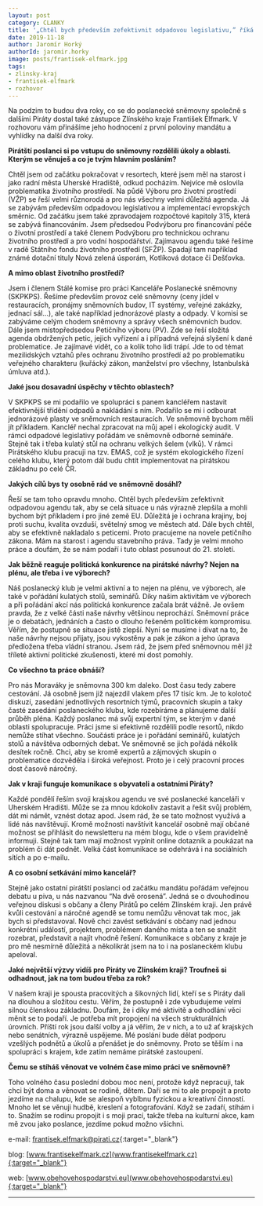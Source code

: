 ```yaml
---
layout: post
category: CLANKY
title: '„Chtěl bych především zefektivnit odpadovou legislativu,” říká pirátský poslanec František Elfmark'
date: 2019-11-18
author: Jaromír Horký
authorId: jaromir.horky
image: posts/frantisek-elfmark.jpg   
tags: 
- zlinsky-kraj
- frantisek-elfmark
- rozhovor
---
```


Na podzim to budou dva roky, co se do poslanecké sněmovny společně s dalšími Piráty dostal také zástupce Zlínského kraje František Elfmark. V rozhovoru vám přinášíme jeho hodnocení z první poloviny mandátu a vyhlídky na další dva roky.

**Pirátští poslanci si po vstupu do sněmovny rozdělili úkoly a oblasti. Kterým se věnuješ a co je tvým hlavním posláním?**

Chtěl jsem od začátku pokračovat v resortech, které jsem měl na starost i jako radní města Uherské Hradiště, odkud pocházím. Nejvíce mě oslovila problematika životního prostředí. Na půdě Výboru pro životní prostředí (VŽP) se řeší velmi různorodá a pro nás všechny velmi důležitá agenda. Já se zabývám především odpadovou legislativou a implementací evropských směrnic. Od začátku jsem také zpravodajem rozpočtové kapitoly 315, která se zabývá financováním. Jsem předsedou Podvýboru pro financování péče o životní prostředí a také členem Podvýboru pro technickou ochranu životního prostředí a pro vodní hospodářství. Zajímavou agendu také řešíme v radě Státního fondu životního prostředí (SFŽP). Spadají tam například známé dotační tituly Nová zelená úsporám, Kotlíková dotace či Dešťovka.

**A mimo oblast životního prostředí?**

Jsem i členem Stálé komise pro práci Kanceláře Poslanecké sněmovny (SKPKPS). Řešíme především provoz celé sněmovny (ceny jídel v restauracích, pronájmy sněmovních budov, IT systémy, veřejné zakázky, jednací sál...), ale také například jednorázové plasty a odpady. V komisi se zabýváme celým chodem sněmovny a správy všech sněmovních budov. Dále jsem místopředsedou Petičního výboru (PV). Zde se řeší složitá agenda obdržených petic, jejich vyřízení a i případná veřejná slyšení k dané problematice. Je zajímavé vidět, co a kolik toho lidi trápí. Jde to od témat mezilidských vztahů přes ochranu životního prostředí až po problematiku veřejného charakteru (kuřácký zákon, manželství pro všechny, Istanbulská úmluva atd.).

**Jaké jsou dosavadní úspěchy v těchto oblastech?**

V SKPKPS se mi podařilo ve spolupráci s panem kancléřem nastavit efektivnější třídění odpadů a nakládání s ním. Podařilo se mi i odbourat jednorázové plasty ve sněmovních restauracích. Ve sněmovně bychom měli jít příkladem. Kancléř nechal zpracovat na můj apel i ekologický audit. V rámci odpadové legislativy pořádám ve sněmovně odborné semináře. Stejně tak i třeba kulatý stůl na ochranu velkých šelem (vlků). V rámci Pirátského klubu pracuji na tzv. EMAS, což je systém ekologického řízení celého klubu, který potom dál budu chtít implementovat na pirátskou základnu po celé ČR.

**Jakých cílů bys ty osobně rád ve sněmovně dosáhl?**

Řeší se tam toho opravdu mnoho. Chtěl bych především zefektivnit odpadovou agendu tak, aby se celá situace u nás výrazně zlepšila a mohli bychom být příkladem i pro jiné země EU. Důležitá je i ochrana krajiny, boj proti suchu, kvalita ovzduší, světelný smog ve městech atd. Dále bych chtěl, aby se efektivně nakladalo s peticemi. Proto pracujeme na novele petičního zákona. Mám na starost i agendu stavebního práva. Tady je velmi mnoho práce a doufám, že se nám podaří i tuto oblast posunout do 21. století.

**Jak běžně reaguje politická konkurence na pirátské návrhy? Nejen na plénu, ale třeba i ve výborech?**

Náš poslanecký klub je velmi aktivní a to nejen na plénu, ve výborech, ale také v pořádání kulatých stolů, seminářů. Díky našim aktivitám ve výborech a při pořádání akcí nás politická konkurence začala brát vážně. Je ovšem pravda, že z velké části naše návrhy většinou neprochází. Sněmovní práce je o debatách, jednáních a často o dlouho řešeném politickém kompromisu. Věřím, že postupně se situace jistě zlepší. Nyní se musíme i dívat na to, že naše návrhy nejsou přijaty, jsou vykostěny a pak je zákon a jeho úprava předložena třeba vládní stranou. Jsem rád, že jsem před sněmovnou měl již tříleté aktivní politické zkušenosti, které mi dost pomohly.

**Co všechno ta práce obnáší?**

Pro nás Moraváky je sněmovna 300 km daleko. Dost času tedy zabere cestování. Já osobně jsem již najezdil vlakem přes 17 tisíc km. Je to kolotoč diskuzí, zasedání jednotlivých resortních týmů, pracovních skupin a taky časté zasedání poslaneckého klubu, kde rozebíráme a plánujeme další průběh pléna. Každý poslanec má svůj expertní tým, se kterým v dané oblasti spolupracuje. Práci jsme si efektivně rozdělili podle resortů, nikdo nemůže stíhat všechno. Součásti práce je i pořádání seminářů, kulatých stolů a návštěva odborných debat. Ve sněmovně se jich pořádá několik desítek ročně. Chci, aby se kromě expertů a zájmových skupin o problematice dozvěděla i široká veřejnost. Proto je i celý pracovní proces dost časově náročný.

**Jak v kraji funguje komunikace s obyvateli a ostatními Piráty?**

Každé pondělí řeším svoji krajskou agendu ve své poslanecké kanceláři v Uherském Hradišti. Může se za mnou kdokoliv zastavit a řešit svůj problém, dát mi námět, vznést dotaz apod. Jsem rád, že se tato možnost využívá a lidé nás navštěvují. Kromě možnosti navštívit kancelář osobně mají občané možnost se přihlásit do newsletteru na mém blogu, kde o všem pravidelně informuji. Stejně tak tam mají možnost vyplnit online dotazník a poukázat na problém či dát podnět. Velká část komunikace se odehrává i na sociálních sítích a po e-mailu.

**A co osobní setkávání mimo kancelář?**

Stejně jako ostatní pirátští poslanci od začátku mandátu pořádám veřejnou debatu u piva, u nás nazvanou “Na dvě orosená”. Jedná se o dvouhodinou veřejnou diskusi s občany a členy Pirátů po celém Zlínském kraji. Jen právě kvůli cestování a náročné agendě se tomu nemůžu věnovat tak moc, jak bych si představoval. Nově chci zavést setkávání s občany nad jednou konkrétní událostí, projektem, problémem daného místa a ten se snažit rozebrat, představit a najít vhodně řešení. Komunikace s občany z kraje je pro mě nesmírně důležitá a několikrát jsem na to i na poslaneckém klubu apeloval.



**Jaké největší výzvy vidíš pro Piráty ve Zlínském kraji? Troufneš si odhadnout, jak na tom budou třeba za rok?**

V našem kraji je spousta pracovitých a šikovných lidí, kteří se s Piráty dali na dlouhou a složitou cestu. Věřím, že postupně i zde vybudujeme velmi silnou členskou základnu. Doufám, že i díky mé aktivitě a odhodlání věci měnit se to podaří. Je potřeba mít propojení na všech strukturálních úrovních. Příští rok jsou další volby a já věřím, že v nich, a to už ať krajských nebo senátních, výrazně uspějeme. Mé poslání bude dělat podporu vzešlých podnětů a úkolů a přenášet je do sněmovny. Proto se těším i na spolupráci s krajem, kde zatím nemáme pirátské zastoupení. 

**Čemu se stíháš věnovat ve volném čase mimo práci ve sněmovně?**

Toho volného času poslední dobou moc není, protože když nepracuji, tak chci být doma a věnovat se rodině, dětem. Daří se mi to ale propojit a proto jezdíme na chalupu, kde se alespoň vyblbnu fyzickou a kreativní činností. Mnoho let se věnuji hudbě, kreslení a fotografování. Když se zadaří, stíhám i to. Snažím se rodinu propojit i s moji prací, takže třeba na kulturní akce, kam mě zvou jako poslance, jezdíme pokud možno všichni.

e-mail: [frantisek.elfmark@pirati.cz](frantisek.elfmark@pirati.cz){:target="_blank"}

blog: [www.frantisekelfmark.cz](www.frantisekelfmark.cz){:target="_blank"}

web: [www.obehovehospodarstvi.eu](www.obehovehospodarstvi.eu){:target="_blank"}

---
